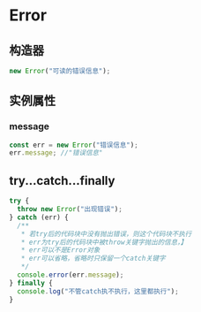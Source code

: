# Error

## 构造器

```js
new Error("可读的错误信息");
```

## 实例属性

### message

```js
const err = new Error("错误信息");
err.message; //"错误信息"
```

## try...catch...finally

```js
try {
  throw new Error("出现错误");
} catch (err) {
  /**
   * 若try后的代码块中没有抛出错误，则这个代码块不执行
   * err为try后的代码块中被throw关键字抛出的信息，】
   * err可以不是Error对象
   * err可以省略，省略时只保留一个catch关键字
   */
  console.error(err.message);
} finally {
  console.log("不管catch执不执行，这里都执行");
}
```
